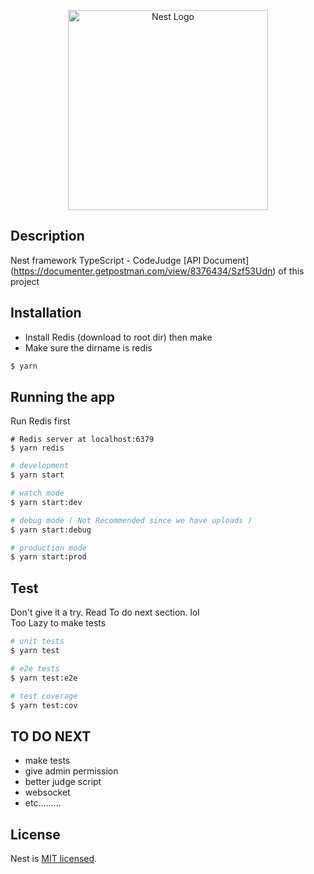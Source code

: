<p align="center">
  <a href="http://nestjs.com/" target="blank"><img src="https://nestjs.com/img/logo_text.svg" width="320" alt="Nest Logo" /></a>
</p>


## Description

Nest framework TypeScript - CodeJudge
[API Document] (https://documenter.getpostman.com/view/8376434/Szf53Udn) of this project

## Installation

-   Install Redis (download to root dir) then make
-   Make sure the dirname is redis

```bash
$ yarn
```

## Running the app

Run Redis first

```
# Redis server at localhost:6379
$ yarn redis
```

```bash
# development
$ yarn start

# watch mode
$ yarn start:dev

# debug mode ( Not Recommended since we have uploads )
$ yarn start:debug

# production mode
$ yarn start:prod
```

## Test
Don't give it a try. Read To do next section. lol  
Too Lazy to make tests
```bash
# unit tests
$ yarn test

# e2e tests
$ yarn test:e2e

# test coverage
$ yarn test:cov
```

## TO DO NEXT
- make tests
- give admin permission
- better judge script
- websocket
- etc.........

## License

Nest is [MIT licensed](LICENSE).
